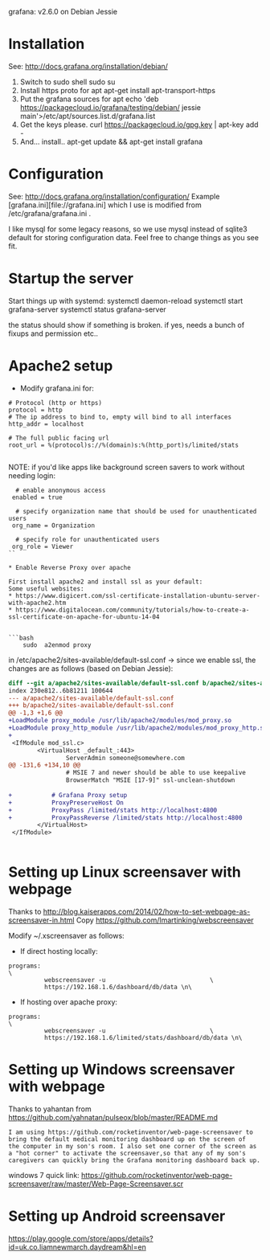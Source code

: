 grafana: v2.6.0 on Debian Jessie

Installation
============
See: http://docs.grafana.org/installation/debian/
1. Switch to sudo shell
		sudo su
2. Install https proto for apt
		apt-get install apt-transport-https
3. Put the grafana sources for apt
		echo 'deb https://packagecloud.io/grafana/testing/debian/ jessie main'>/etc/apt/sources.list.d/grafana.list
4. Get the keys please.
		curl https://packagecloud.io/gpg.key | apt-key add -
5. And... install..
		apt-get update && apt-get install grafana


Configuration
=============
See: http://docs.grafana.org/installation/configuration/
Example [grafana.ini][file://grafana.ini] which I use is modified from /etc/grafana/grafana.ini .

I like mysql for some legacy reasons, so we use mysql instead of sqlite3 default
for storing configuration data. Feel free to change things as you see fit.

Startup the server
==================
Start things up with systemd:
	systemctl daemon-reload
	systemctl start grafana-server
	systemctl status grafana-server


the status should show if something is broken. if yes, needs a bunch of fixups and
permission etc..

Apache2 setup
==============
* Modify grafana.ini for:

```shell
# Protocol (http or https)
protocol = http
# The ip address to bind to, empty will bind to all interfaces
http_addr = localhost

# The full public facing url
root_url = %(protocol)s://%(domain)s:%(http_port)s/limited/stats


```
NOTE: if you'd like apps like background screen savers to work without needing login:
```
  # enable anonymous access
 enabled = true
  
  # specify organization name that should be used for unauthenticated users
 org_name = Organization
  
  # specify role for unauthenticated users
 org_role = Viewer
``

* Enable Reverse Proxy over apache

First install apache2 and install ssl as your default:
Some useful websites:
* https://www.digicert.com/ssl-certificate-installation-ubuntu-server-with-apache2.htm
* https://www.digitalocean.com/community/tutorials/how-to-create-a-ssl-certificate-on-apache-for-ubuntu-14-04


```bash
	sudo  a2enmod proxy
```

in /etc/apache2/sites-available/default-ssl.conf -> since we enable  ssl, the changes are
as follows (based on Debian Jessie):

```patch
diff --git a/apache2/sites-available/default-ssl.conf b/apache2/sites-available/default-ssl.conf
index 230e812..6b81211 100644
--- a/apache2/sites-available/default-ssl.conf
+++ b/apache2/sites-available/default-ssl.conf
@@ -1,3 +1,6 @@
+LoadModule proxy_module /usr/lib/apache2/modules/mod_proxy.so
+LoadModule proxy_http_module /usr/lib/apache2/modules/mod_proxy_http.so
+
 <IfModule mod_ssl.c>
        <VirtualHost _default_:443>
                ServerAdmin someone@somewhere.com
@@ -131,6 +134,10 @@
                # MSIE 7 and newer should be able to use keepalive
                BrowserMatch "MSIE [17-9]" ssl-unclean-shutdown
 
+           # Grafana Proxy setup
+           ProxyPreserveHost On
+           ProxyPass /limited/stats http://localhost:4800
+           ProxyPassReverse /limited/stats http://localhost:4800
        </VirtualHost>
 </IfModule>
 
```

Setting up Linux screensaver with webpage
========================================
Thanks to http://blog.kaiserapps.com/2014/02/how-to-set-webpage-as-screensaver-in.html
Copy https://github.com/lmartinking/webscreensaver

Modify ~/.xscreensaver as follows:

* If direct hosting locally:

```script
programs:                                                                     \
          webscreensaver -u                             \
          https://192.168.1.6/dashboard/db/data \n\
```


* If hosting over apache proxy:

```script
programs:                                                                     \
          webscreensaver -u                             \
          https://192.168.1.6/limited/stats/dashboard/db/data \n\
```

Setting up Windows screensaver with webpage
========================================
Thanks to yahantan from https://github.com/yahnatan/pulseox/blob/master/README.md

```
I am using https://github.com/rocketinventor/web-page-screensaver to
bring the default medical monitoring dashboard up on the screen of
the computer in my son's room. I also set one corner of the screen as
a "hot corner" to activate the screensaver,so that any of my son's
caregivers can quickly bring the Grafana monitoring dashboard back up.
```

windows 7 quick link: 
https://github.com/rocketinventor/web-page-screensaver/raw/master/Web-Page-Screensaver.scr


Setting up Android screensaver
==============================
https://play.google.com/store/apps/details?id=uk.co.liamnewmarch.daydream&hl=en

